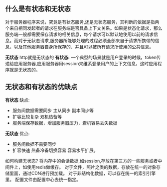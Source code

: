 ﻿## 什么是有状态和无状态
对于服务器程序来说，究竟是有状态服务,还是无状态服务，其判断的依据是指两个来自相同发起者的请求在服务端是否具备上下文关系。如果是状态化请求，那么服务端一般都需要保存请求的相关信息，每个请求可以默认地使用以前的请求信息。而对于无状态请求,服务器所能够处理的过程必须全部来自于请求所携带的信息，以及其他服务器自身所保存的、并且可以被所有请求所使用的公共信息。

**无状态**
http就是无状态的
**有状态:**
一个典型的场景就是用户登录的时候，token传递给应用服务器,应用服务器用session来维系登录用户的上下文信息，这时应用程序就是无状态的。

## 无状态和有状态的优缺点
**有状态**
缺点:
-  服务间数据需要同步 主从同步 副本同步等
-  扩容比较复杂 双机热备等 
-  服务端保存数据，增加服务器压力，宕机容易丢失数据

**无状态**
优点:
 - 服务间数据不需要同步 
 - 扩容快速 热备冷备切换容易 容易水平扩展。

如何构建无状态?
	将内存中的会话数据,如session,存放在第三方的一些服务或者中间件上，如使用redis做缓存。
	对于文件，照片之类的数据，存放在统一的对象存储里面，通过CDN进行预加载。
	对于非结构化数据，可以存在统一的索引引擎里。
	配置文件由配置中心去统一指定。



